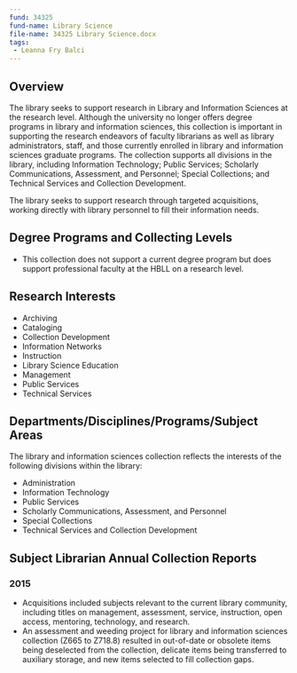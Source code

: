 ```yaml
---
fund: 34325
fund-name: Library Science
file-name: 34325 Library Science.docx
tags:
 - Leanna Fry Balci
---
```


## Overview

The library seeks to support research in Library and Information Sciences at the research level. Although the university no longer offers degree programs in library and information sciences, this collection is important in supporting the research endeavors of faculty librarians as well as library administrators, staff, and those currently enrolled in library and information sciences graduate programs. The collection supports all divisions in the library, including Information Technology; Public Services; Scholarly Communications, Assessment, and Personnel; Special Collections; and Technical Services and Collection Development.

The library seeks to support research through targeted acquisitions, working directly with library personnel to fill their information needs.

## Degree Programs and Collecting Levels

- This collection does not support a current degree program but does support professional faculty at the HBLL on a research level.

## Research Interests

- Archiving
- Cataloging
- Collection Development
- Information Networks
- Instruction
- Library Science Education
- Management
- Public Services
- Technical Services

## Departments/Disciplines/Programs/Subject Areas

The library and information sciences collection reflects the interests of the following divisions within the library:

- Administration
- Information Technology
- Public Services
- Scholarly Communications, Assessment, and Personnel
- Special Collections
- Technical Services and Collection Development

## Subject Librarian Annual Collection Reports

### 2015

- Acquisitions included subjects relevant to the current library community, including titles on management, assessment, service, instruction, open access, mentoring, technology, and research.
- An assessment and weeding project for library and information sciences collection (Z665 to Z718.8) resulted in out-of-date or obsolete items being deselected from the collection, delicate items being transferred to auxiliary storage, and new items selected to fill collection gaps.
